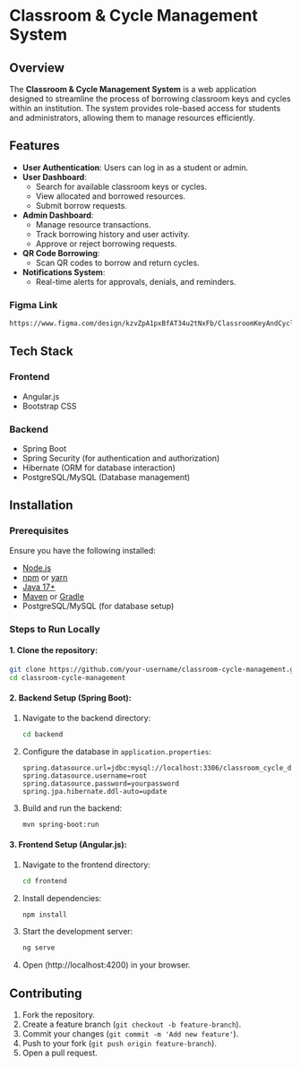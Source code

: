 # Classroom & Cycle Management System

## Overview
The **Classroom & Cycle Management System** is a web application designed to streamline the process of borrowing classroom keys and cycles within an institution. The system provides role-based access for students and administrators, allowing them to manage resources efficiently.

## Features
- **User Authentication**: Users can log in as a student or admin.
- **User Dashboard**:
  - Search for available classroom keys or cycles.
  - View allocated and borrowed resources.
  - Submit borrow requests.
- **Admin Dashboard**:
  - Manage resource transactions.
  - Track borrowing history and user activity.
  - Approve or reject borrowing requests.
- **QR Code Borrowing**:
  - Scan QR codes to borrow and return cycles.
- **Notifications System**:
  - Real-time alerts for approvals, denials, and reminders.
### Figma Link
  ```sh
  https://www.figma.com/design/kzvZpA1pxBfAT34u2tNxFb/ClassroomKeyAndCycleManagement?node-id=0-1&t=SvFtkMCfCCYPj0x3-1
  ```
## Tech Stack
### Frontend
- Angular.js
- Bootstrap CSS

### Backend
- Spring Boot
- Spring Security (for authentication and authorization)
- Hibernate (ORM for database interaction)
- PostgreSQL/MySQL (Database management)

## Installation
### Prerequisites
Ensure you have the following installed:
- [Node.js](https://nodejs.org/)
- [npm](https://www.npmjs.com/) or [yarn](https://yarnpkg.com/)
- [Java 17+](https://www.oracle.com/java/technologies/javase/jdk17-archive-downloads.html)
- [Maven](https://maven.apache.org/) or [Gradle](https://gradle.org/)
- PostgreSQL/MySQL (for database setup)

### Steps to Run Locally
#### **1. Clone the repository:**
   ```sh
   git clone https://github.com/your-username/classroom-cycle-management.git
   cd classroom-cycle-management
   ```
#### **2. Backend Setup (Spring Boot):**
1. Navigate to the backend directory:
   ```sh
   cd backend
   ```
2. Configure the database in `application.properties`:
   ```properties
   spring.datasource.url=jdbc:mysql://localhost:3306/classroom_cycle_db
   spring.datasource.username=root
   spring.datasource.password=yourpassword
   spring.jpa.hibernate.ddl-auto=update
   ```
3. Build and run the backend:
   ```sh
   mvn spring-boot:run
   ```

#### **3. Frontend Setup (Angular.js):**
1. Navigate to the frontend directory:
   ```sh
   cd frontend
   ```
2. Install dependencies:
   ```sh
   npm install
   ```
3. Start the development server:
   ```sh
   ng serve
   ```
4. Open (http://localhost:4200) in your browser.

## Contributing
1. Fork the repository.
2. Create a feature branch (`git checkout -b feature-branch`).
3. Commit your changes (`git commit -m 'Add new feature'`).
4. Push to your fork (`git push origin feature-branch`).
5. Open a pull request.


